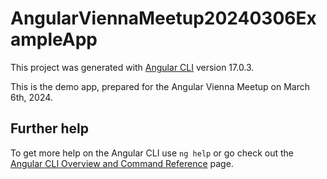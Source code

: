 # AngularViennaMeetup20240306ExampleApp

This project was generated with [Angular CLI](https://github.com/angular/angular-cli) version 17.0.3.

This is the demo app, prepared for the Angular Vienna Meetup on March 6th, 2024.

## Further help

To get more help on the Angular CLI use `ng help` or go check out the [Angular CLI Overview and Command Reference](https://angular.io/cli) page.
